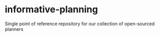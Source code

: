 # informative-planning
Single point of reference repository for our collection of open-sourced planners
